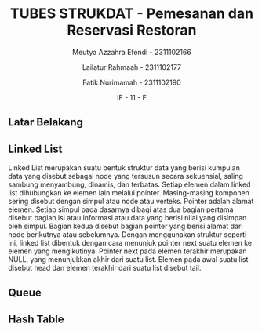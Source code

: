 # <h1 align="center">TUBES STRUKDAT - Pemesanan dan Reservasi Restoran</h1>
<p align="center">Meutya Azzahra Efendi - 2311102166</p>
<p align="center">Lailatur Rahmaah - 2311102177</p>
<p align="center">Fatik Nurimamah - 2311102190</p>
<p align="center">IF - 11 - E</p>

## Latar Belakang


## Linked List
Linked List merupakan suatu bentuk struktur data yang berisi kumpulan data yang disebut sebagai node yang tersusun secara sekuensial, saling sambung menyambung, dinamis, dan terbatas. Setiap elemen dalam linked list dihubungkan ke elemen lain melalui pointer. Masing-masing komponen sering disebut dengan simpul atau node atau verteks. Pointer adalah alamat elemen. Setiap simpul pada dasarnya dibagi atas dua bagian pertama disebut bagian
isi atau informasi atau data yang berisi nilai yang disimpan oleh simpul. Bagian kedua disebut bagian pointer yang berisi alamat dari node berikutnya atau sebelumnya. Dengan menggunakan struktur seperti ini, linked list dibentuk dengan cara menunjuk pointer next suatu elemen ke elemen yang mengikutinya. Pointer next pada elemen terakhir merupakan NULL, yang menunjukkan akhir dari suatu list. Elemen pada awal suatu list disebut head dan elemen terakhir dari suatu list disebut tail.
## Queue

## Hash Table
